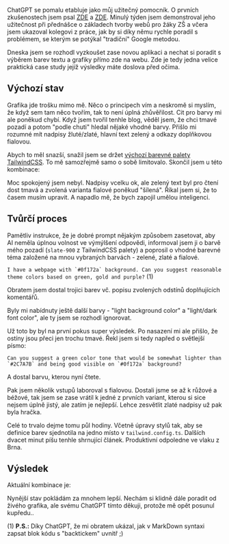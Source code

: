 ChatGPT se pomalu etabluje jako můj užitečný pomocník. O prvních zkušenostech jsem psal [ZDE](/article/hello-chatgpt) a [ZDE](/article/hello-chatgpt-2). Minulý týden jsem demonstroval jeho užitečnost při přednášce o základech tvorby webů pro žáky ZŠ a včera jsem ukazoval kolegovi z práce, jak by si díky němu rychle poradil s problémem, se kterým se potýkal "tradiční" Google metodou.

Dneska jsem se rozhodl vyzkoušet zase novou aplikaci a nechat si poradit s výběrem barev textu a grafiky přímo zde na webu. Zde je tedy jedna velice praktická case study jejíž výsledky máte doslova před očima.

## Výchozí stav

Grafika jde trošku mimo mě. Něco o principech vím a neskromě si myslím, že když sem tam něco tvořím, tak to není úplná zhůvěřilost. Cit pro barvy mi ale poněkud chybí. Když jsem tvořil tenhle blog, věděl jsem, že chci tmavé pozadí a potom "podle chuti" hledal nějaké vhodné barvy. Přišlo mi rozumné mít nadpisy žluté/zlaté, hlavní text zelený a odkazy doplňkovou fialovou.

Abych to měl snazší, snažil jsem se držet [výchozí barevné palety TailwindCSS](https://tailwindcss.com/docs/customizing-colors). To mě samozřejmě samo o sobě limitovalo. Skončil jsem u této kombinace:

<div class="mx-2 w-16 h-8 bg-amber-300 inline-block"></div>
<div class="mx-2 w-16 h-8 bg-green-800 inline-block"></div>
<div class="mx-2 w-16 h-8 bg-fuchsia-600 inline-block"></div>

Moc spokojený jsem nebyl. Nadpisy vcelku ok, ale zelený text byl pro čtení dost tmavá a zvolená varianta fialové poněkud "šílená". Říkal jsem si, že to časem musím upravit. A napadlo mě, že bych zapojil umělou inteligenci.

## Tvůrčí proces

Pamětliv instrukce, že je dobré prompt nějakým způsobem zasetovat, aby AI neměla úplnou volnost ve výmýlšení odpovědi, informoval jsem ji o barvě mého pozadí (`slate-900` z TailwindCSS palety) a poprosil o vhodné barevné téma založené na mnou vybraných barvách - zelené, zlaté a fialové.

``I have a webpage with `#0f172a` background. Can you suggest reasonable theme colors based on green, gold and purple?`` (1)

Obratem jsem dostal trojici barev vč. popisu zvolených odstínů doplňujících komentářů.

<div class="mx-2 w-16 h-8 bg-[#C99A0C] inline-block"></div>
<div class="mx-2 w-16 h-8 bg-[#2C7A7B] inline-block"></div>
<div class="mx-2 w-16 h-8 bg-[#6B46C1] inline-block"></div>

Byly mi nabídnuty ještě další barvy - "light background color" a "light/dark font color", ale ty jsem se rozhodl ignorovat.

Už toto by byl na první pokus super výsledek. Po nasazení mi ale přišlo, že ostíny jsou přeci jen trochu tmavé. Řekl jsem si tedy napřed o světlejší písmo:

``Can you suggest a green color tone that would be somewhat lighter than `#2C7A7B` and being good visible on `#0f172a` background?``

A dostal barvu, kterou nyní čtete.

Pak jsem několik vstupů laboroval s fialovou. Dostali jsme se až k růžové a béžové, tak jsem se zase vrátil k jedné z prvních variant, kterou si sice nejsem úplně jistý, ale zatím je nejlepší. Lehce zesvětlit zlaté nadpisy už pak byla hračka.

Celé to trvalo dejme tomu půl hodiny. Včetně úpravy stylů tak, aby se definice barev sjednotila na jedno místo v `tailwind.config.ts`. Dalších dvacet minut píšu tenhle shrnující článek. Produktivní odpoledne ve vlaku z Brna.

## Výsledek

Aktuální kombinace je:

<div class="mx-2 w-16 h-8 bg-coda-yellow inline-block"></div>
<div class="mx-2 w-16 h-8 bg-coda-green inline-block"></div>
<div class="mx-2 w-16 h-8 bg-coda-purple inline-block"></div>

Nynější stav pokládám za mnohem lepší. Nechám si klidně dále poradit od živého grafika, ale svému ChatGPT tímto děkuji, protože mě opět posunul kupředu..


(1) **P.S.:** Díky ChatGPT, že mi obratem ukázal, jak v MarkDown syntaxi zapsat blok kódu s "backtickem" uvnitř ;)
